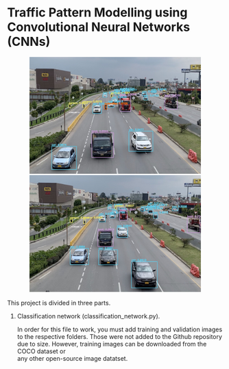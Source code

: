 # Traffic Pattern Modelling using Convolutional Neural Networks (CNNs)

<p float="left" align="center">
  <img src="/Output/Images/highway_2_output.jpg" width="400"  />
  <img src="/Output/Images/highway_3_output.jpg" width="400"  />
</p>

This project is divided in three parts. 

1. Classification network (classification_network.py).
   
   In order for this file to work, you must add training and validation images
   to the respective folders. Those were not added to the Github repository due
   to size. However, training images can be downloaded from the COCO dataset or  
   any other open-source image datatset.
